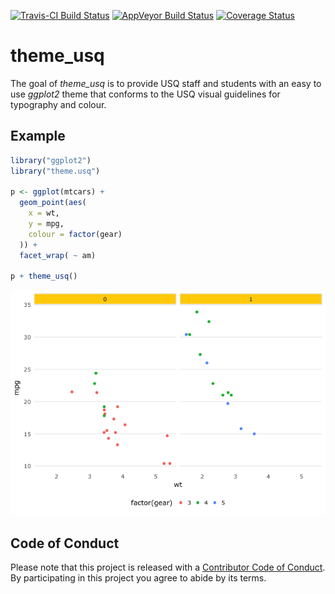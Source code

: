 <!-- README.md is generated from README.Rmd. Please edit that file -->
[![Travis-CI Build Status](https://travis-ci.org/adamhsparks/theme_usq.svg?branch=master)](https://travis-ci.org/adamhsparks/theme_usq) [![AppVeyor Build Status](https://ci.appveyor.com/api/projects/status/github/adamhsparks/theme_usq?branch=master&svg=true)](https://ci.appveyor.com/project/adamhsparks/theme_usq) [![Coverage Status](https://img.shields.io/codecov/c/github/adamhsparks/theme_usq/master.svg)](https://codecov.io/github/adamhsparks/theme_usq?branch=master)

theme\_usq
==========

The goal of *theme\_usq* is to provide USQ staff and students with an easy to use *ggplot2* theme that conforms to the USQ visual guidelines for typography and colour.

Example
-------

``` r
library("ggplot2")
library("theme.usq")

p <- ggplot(mtcars) +
  geom_point(aes(
    x = wt,
    y = mpg,
    colour = factor(gear)
  )) +
  facet_wrap( ~ am)

p + theme_usq()
```

![](README-unnamed-chunk-2-1.png)

Code of Conduct
---------------

Please note that this project is released with a [Contributor Code of Conduct](CONDUCT.md). By participating in this project you agree to abide by its terms.
